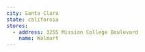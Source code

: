 ```yaml
---
city: Santa Clara
state: california
stores:
  - address: 3255 Mission College Boulevard
    name: Walmart
---
```

